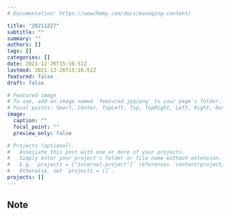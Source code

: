 ```yaml
---
# Documentation: https://wowchemy.com/docs/managing-content/

title: "20211227"
subtitle: ""
summary: ""
authors: []
tags: []
categories: []
date: 2021-12-26T15:16:51Z
lastmod: 2021-12-26T15:16:51Z
featured: false
draft: false

# Featured image
# To use, add an image named `featured.jpg/png` to your page's folder.
# Focal points: Smart, Center, TopLeft, Top, TopRight, Left, Right, BottomLeft, Bottom, BottomRight.
image:
  caption: ""
  focal_point: ""
  preview_only: false

# Projects (optional).
#   Associate this post with one or more of your projects.
#   Simply enter your project's folder or file name without extension.
#   E.g. `projects = ["internal-project"]` references `content/project/deep-learning/index.md`.
#   Otherwise, set `projects = []`.
projects: []
---
```


## Note

